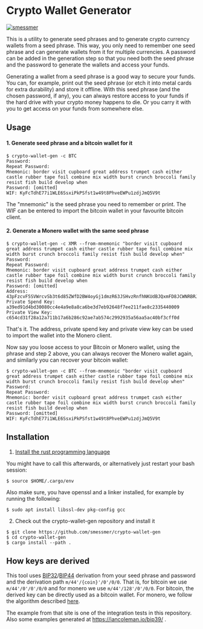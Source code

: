 # Crypto Wallet Generator

[![smessmer](https://circleci.com/gh/smessmer/crypto-wallet-gen/tree/master.svg?style=svg)](https://app.circleci.com/pipelines/github/smessmer/crypto-wallet-gen)

This is a utility to generate seed phrases and to generate crypto currency wallets from a seed phrase.
This way, you only need to remember one seed phrase and can generate wallets from it for multiple currencies.
A password can be added in the generation step so that you need both the seed phrase and the password to generate the wallets and access your funds.

Generating a wallet from a seed phrase is a good way to secure your funds. You can, for example, print out the seed phrase (or etch it into metal cards for extra durability)
and store it offline. With this seed phrase (and the chosen password, if any), you can always restore access to your funds if the hard drive with your
crypto money happens to die. Or you carry it with you to get access on your funds from somewhere else.

## Usage

#### 1. Generate seed phrase and a bitcoin wallet for it

```
$ crypto-wallet-gen -c BTC
Password: 
Repeat Password:
Mnemonic: border visit cupboard great address trumpet cash either castle rubber tape foil combine mix width burst crunch broccoli family resist fish build develop when
Password: [omitted]
WIF: KyFcTdhE77i1WLE6SsxiPkPSfst1w49t8PhveEWPu1zdjJmQ5V9t
```

The "mnemonic" is the seed phrase you need to remember or print.
The WIF can be entered to import the bitcoin wallet in your favourite bitcoin client.

#### 2. Generate a Monero wallet with the same seed phrase

```
$ crypto-wallet-gen -c XMR --from-mnemonic "border visit cupboard great address trumpet cash either castle rubber tape foil combine mix width burst crunch broccoli family resist fish build develop when"
Password: 
Repeat Password: 
Mnemonic: border visit cupboard great address trumpet cash either castle rubber tape foil combine mix width burst crunch broccoli family resist fish build develop when
Password: [omitted]
Address: 43pFzcvF5SVWrcvSb3t6d85ZWfD2BW4oyGj1dmzR63JSHvzRnfhNKUdBJQxmFD8JCWNRBRJuH9p3LbrYiuq3CDnkTCWWvW7
Private Spend Key: a39ed91d4bd30080cc4e4a9e8a8ca6be3d7eb92648f7ee211fae8c2335440009
Private View Key: c654cd31f28a12a711b17a6b286c92ae7ab574c2992935a56aa5ac40bf3cff0d
```

That's it. The address, private spend key and private view key can be used to import the wallet into the Monero client.

Now say you loose access to your Bitcoin or Monero wallet, using the phrase and step 2 above, you can always recover the Monero wallet again, and similarly you can recover your bitcoin wallet:

```
$ crypto-wallet-gen -c BTC --from-mnemonic "border visit cupboard great address trumpet cash either castle rubber tape foil combine mix width burst crunch broccoli family resist fish build develop when"
Password: 
Repeat Password: 
Mnemonic: border visit cupboard great address trumpet cash either castle rubber tape foil combine mix width burst crunch broccoli family resist fish build develop when
Password: [omitted]
WIF: KyFcTdhE77i1WLE6SsxiPkPSfst1w49t8PhveEWPu1zdjJmQ5V9t
```

## Installation

1. [Install the rust programming language](https://www.rust-lang.org/tools/install)

You might have to call this afterwards, or alternatively just restart your bash session:
```
$ source $HOME/.cargo/env
```

Also make sure, you have openssl and a linker installed, for example by running the following:
```
$ sudo apt install libssl-dev pkg-config gcc
```

2. Check out the crypto-wallet-gen repository and install it
```
$ git clone https://github.com/smessmer/crypto-wallet-gen
$ cd crypto-wallet-gen
$ cargo install --path .
```

## How keys are derived

This tool uses [BIP32](https://github.com/bitcoin/bips/blob/master/bip-0032.mediawiki)/[BIP44](https://github.com/bitcoin/bips/blob/master/bip-0044.mediawiki) derivation from your seed phrase and password and the derivation path `m/44'/{coin}'/0'/0/0`.
That is, for bitcoin we use `m/44'/0'/0'/0/0` and for monero we use `m/44'/128'/0'/0/0`.
For bitcoin, the derived key can be directly used as a bitcoin wallet.
For monero, we follow the algorithm described [here](https://github.com/libbitcoin/libbitcoin-system/wiki/Altcoin-Version-Mappings#10-monero-xmr-bip-3944-technology-examples).

The example from that site is one of the integration tests in this repository. Also some examples generated at https://iancoleman.io/bip39/ .
